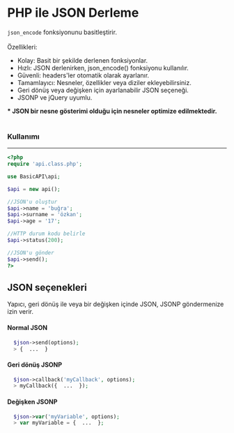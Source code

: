 # PHP ile JSON Derleme 
<code>json_encode</code> fonksiyonunu basitleştirir.
<br>
<br>
Özellikleri:
<br>
<ul>
  <li>Kolay: Basit bir şekilde derlenen fonksiyonlar.</li>
  <li>Hızlı: JSON derlenirken, json_encode() fonksiyonu kullanılır.</li>
  <li>Güvenli: headers'ler otomatik olarak ayarlanır.</li>
  <li>Tamamlayıcı: Nesneler, özellikler veya diziler ekleyebilirsiniz.</li>
  <li>Geri dönüş veya değişken için ayarlanabilir JSON seçeneği.</li>
  <li>JSONP ve jQuery uyumlu.</li>
</ul>
<b>* JSON bir nesne gösterimi olduğu için nesneler optimize edilmektedir.</b>
<br>
<br>
<h3>Kullanımı</h3>
<hr>

```php
<?php
require 'api.class.php';

use BasicAPI\api;

$api = new api();

//JSON'u oluştur
$api->name = 'buğra';
$api->surname = 'özkan';
$api->age = '17';

//HTTP durum kodu belirle
$api->status(200);

//JSON'u gönder
$api->send();
?>
```

## JSON seçenekleri

Yapıcı, geri dönüş ile veya bir değişken içinde JSON, JSONP göndermenize izin verir.

#### Normal JSON

```php
  $json->send(options);
  > {  ...  }
```

#### Geri dönüş JSONP

```php
  $json->callback('myCallback', options);
  > myCallback({  ...  });
```

#### Değişken JSONP

```php
  $json->var('myVariable', options);
  > var myVariable = {  ...  };
```

